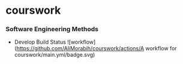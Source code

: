 # courswork


### Software Engineering Methods



* Develop Build Status  ![workflow](https://github.com/AliMorabih/courswork/actions/A workflow for courswork/main.yml/badge.svg)

